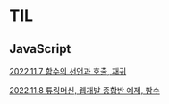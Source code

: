 # TIL

## JavaScript

[ 2022.11.7 함수의 선언과 호출, 재귀 ](https://github.com/GosuEE/TIL/blob/master/2022_11_7.md)

[ 2022.11.8 튜링머신, 웹개발 종합반 예제, 함수 ](https://github.com/GosuEE/TIL/blob/master/2022_11_8.md)
